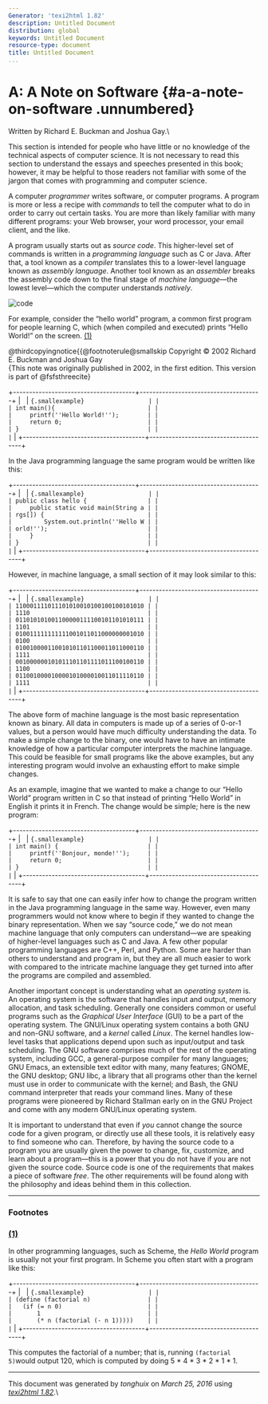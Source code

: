 ```yaml
---
Generator: 'texi2html 1.82'
description: Untitled Document
distribution: global
keywords: Untitled Document
resource-type: document
title: Untitled Document
...
```


**A:** A Note on Software {#a-a-note-on-software .unnumbered}
=========================

Written by Richard E. Buckman and Joshua Gay.\

This section is intended for people who have little or no knowledge of
the technical aspects of computer science. It is not necessary to read
this section to understand the essays and speeches presented in this
book; however, it may be helpful to those readers not familiar with some
of the jargon that comes with programming and computer science.

A computer *programmer* writes software, or computer programs. A program
is more or less a recipe with *commands* to tell the computer what to do
in order to carry out certain tasks. You are more than likely familiar
with many different programs: your Web browser, your word processor,
your email client, and the like.

A program usually starts out as *source code*. This higher-level set of
commands is written in a *programming language* such as C or Java. After
that, a tool known as a *compiler* translates this to a lower-level
language known as *assembly language*. Another tool known as an
*assembler* breaks the assembly code down to the final stage of *machine
language*—the lowest level—which the computer understands *natively*.

![code](code.jpg)

For example, consider the “hello world” program, a common first program
for people learning C, which (when compiled and executed) prints “Hello
World!” on the screen. [(1)](#FOOT1)

@thirdcopyingnotice{{@footnoterule@smallskip Copyright © 2002 Richard E.
Buckman and Joshua Gay\
 {This note was originally published in 2002, in the first edition. This
version is part of @fsfsthreecite}

+--------------------------------------+--------------------------------------+
|                                      | ``` {.smallexample}                  |
|                                      | int main(){                          |
|                                      |     printf(''Hello World!'');        |
|                                      |     return 0;                        |
|                                      | }                                    |
|                                      | ```                                  |
+--------------------------------------+--------------------------------------+

In the Java programming language the same program would be written like
this:

+--------------------------------------+--------------------------------------+
|                                      | ``` {.smallexample}                  |
|                                      | public class hello {                 |
|                                      |     public static void main(String a |
|                                      | rgs[]) {                             |
|                                      |         System.out.println(''Hello W |
|                                      | orld!'');                            |
|                                      |     }                                |
|                                      | }                                    |
|                                      | ```                                  |
+--------------------------------------+--------------------------------------+

However, in machine language, a small section of it may look similar to
this:

+--------------------------------------+--------------------------------------+
|                                      | ``` {.smallexample}                  |
|                                      | 110001111011101010010100100100101010 |
|                                      | 1110                                 |
|                                      | 011010101001100000111100101101010111 |
|                                      | 1101                                 |
|                                      | 010011111111111001011011000000001010 |
|                                      | 0100                                 |
|                                      | 010010000110010101101100011011000110 |
|                                      | 1111                                 |
|                                      | 001000000101011101101111011100100110 |
|                                      | 1100                                 |
|                                      | 011001000010000101000010011011110110 |
|                                      | 1111                                 |
|                                      | ```                                  |
+--------------------------------------+--------------------------------------+

The above form of machine language is the most basic representation
known as binary. All data in computers is made up of a series of 0-or-1
values, but a person would have much difficulty understanding the data.
To make a simple change to the binary, one would have to have an
intimate knowledge of how a particular computer interprets the machine
language. This could be feasible for small programs like the above
examples, but any interesting program would involve an exhausting effort
to make simple changes.

As an example, imagine that we wanted to make a change to our “Hello
World” program written in C so that instead of printing “Hello World” in
English it prints it in French. The change would be simple; here is the
new program:

+--------------------------------------+--------------------------------------+
|                                      | ``` {.smallexample}                  |
|                                      | int main() {                         |
|                                      |     printf(''Bonjour, monde!'');     |
|                                      |     return 0;                        |
|                                      | }                                    |
|                                      | ```                                  |
+--------------------------------------+--------------------------------------+

It is safe to say that one can easily infer how to change the program
written in the Java programming language in the same way. However, even
many programmers would not know where to begin if they wanted to change
the binary representation. When we say “source code,” we do not mean
machine language that only computers can understand—we are speaking of
higher-level languages such as C and Java. A few other popular
programming languages are C++, Perl, and Python. Some are harder than
others to understand and program in, but they are all much easier to
work with compared to the intricate machine language they get turned
into after the programs are compiled and assembled.

Another important concept is understanding what an *operating system*
is. An operating system is the software that handles input and output,
memory allocation, and task scheduling. Generally one considers common
or useful programs such as the *Graphical User Interface* (GUI) to be a
part of the operating system. The GNU/Linux operating system contains a
both GNU and non-GNU software, and a *kernel* called *Linux*. The kernel
handles low-level tasks that applications depend upon such as
input/output and task scheduling. The GNU software comprises much of the
rest of the operating system, including GCC, a general-purpose compiler
for many languages; GNU Emacs, an extensible text editor with many, many
features; GNOME, the GNU desktop; GNU libc, a library that all programs
other than the kernel must use in order to communicate with the kernel;
and Bash, the GNU command interpreter that reads your command lines.
Many of these programs were pioneered by Richard Stallman early on in
the GNU Project and come with any modern GNU/Linux operating system.

It is important to understand that even if *you* cannot change the
source code for a given program, or directly use all these tools, it is
relatively easy to find someone who can. Therefore, by having the source
code to a program you are usually given the power to change, fix,
customize, and learn about a program—this is a power that you do not
have if you are not given the source code. Source code is one of the
requirements that makes a piece of software *free*. The other
requirements will be found along with the philosophy and ideas behind
them in this collection.

<div class="footnote">

------------------------------------------------------------------------

### Footnotes

### [(1)](#DOCF1)

In other programming languages, such as Scheme, the *Hello World*
program is usually not your first program. In Scheme you often start
with a program like this:

+--------------------------------------+--------------------------------------+
|                                      | ``` {.smallexample}                  |
|                                      | (define (factorial n)                |
|                                      |   (if (= n 0)                        |
|                                      |       1                              |
|                                      |       (* n (factorial (- n 1)))))    |
|                                      | ```                                  |
+--------------------------------------+--------------------------------------+

This computes the factorial of a number; that is, running
`(factorial 5)`would output 120, which is computed by doing 5 \* 4 \* 3
\* 2 \* 1 \* 1.

</div>

------------------------------------------------------------------------

This document was generated by *tonghuix* on *March 25, 2016* using
[*texi2html 1.82*](http://www.nongnu.org/texi2html/).\

